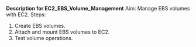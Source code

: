 **Description for EC2_EBS_Volume_Management**
Aim: Manage EBS volumes with EC2.
Steps:
1. Create EBS volumes.
2. Attach and mount EBS volumes to EC2.
3. Test volume operations.
